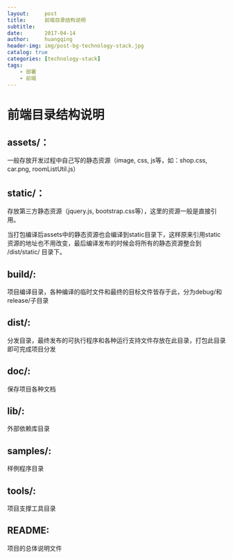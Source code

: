 ```yaml
---
layout:     post
title:      前端目录结构说明
subtitle:   
date:       2017-04-14
author:     huangqing
header-img: img/post-bg-technology-stack.jpg
catalog: true
categories: [technology-stack]
tags:
    - 部署
    - 前端
---
```


# 前端目录结构说明

## assets/：

一般存放开发过程中自己写的静态资源（image, css, js等，如：shop.css, car.png, roomListUtil.js）

## static/：

存放第三方静态资源（jquery.js, bootstrap.css等），这里的资源一般是直接引用。

当打包编译后assets中的静态资源也会编译到static目录下，这样原来引用static资源的地址也不用改变，最后编译发布的时候会将所有的静态资源整合到 /dist/static/ 目录下。

## build/:

项目编译目录，各种编译的临时文件和最终的目标文件皆存于此，分为debug/和release/子目录

## dist/:

分发目录，最终发布的可执行程序和各种运行支持文件存放在此目录，打包此目录即可完成项目分发

## doc/:

保存项目各种文档

## lib/:

外部依赖库目录

## samples/:

样例程序目录

## tools/:

项目支撑工具目录

## README:

项目的总体说明文件